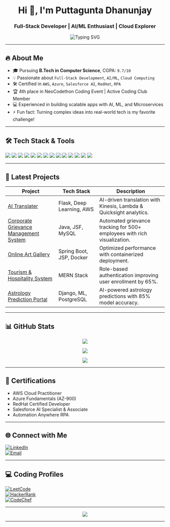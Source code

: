 <h1 align="center">Hi 👋, I'm Puttagunta Dhanunjay</h1>
<h3 align="center">Full-Stack Developer | AI/ML Enthusiast | Cloud Explorer</h3>

<p align="center">
  <img src="https://readme-typing-svg.demolab.com?font=Fira+Code&weight=500&size=24&pause=1000&color=36BCF7&center=true&width=500&lines=Full+Stack+Development+%7C+AI/ML+%7C+Cloud+Solutions;Building+Scalable+and+Smart+Applications;Always+Learning+and+Innovating" alt="Typing SVG" />
</p>

---

## 🔥 About Me

- 🎓 Pursuing **B.Tech in Computer Science**, CGPA: `9.7/10`
- 💡 Passionate about `Full-Stack Development`, `AI/ML`, `Cloud Computing`
- 🛠 Certified in `AWS`, `Azure`, `Salesforce AI`, `RedHat`, `RPA`
- 🏆 4th place in NeoCodethon Coding Event | Active Coding Club Member
- 💻 Experienced in building scalable apps with AI, ML, and Microservices
- ⚡ Fun fact: Turning complex ideas into real-world tech is my favorite challenge!

---

## 🛠️ Tech Stack & Tools

<p align="left">
  <img src="https://img.shields.io/badge/Python-3670A0?style=for-the-badge&logo=python&logoColor=ffdd54" />
  <img src="https://img.shields.io/badge/Java-ED8B00?style=for-the-badge&logo=java&logoColor=white" />
  <img src="https://img.shields.io/badge/Go-00ADD8?style=for-the-badge&logo=go&logoColor=white" />
  <img src="https://img.shields.io/badge/C-00599C?style=for-the-badge&logo=c&logoColor=white" />
  <img src="https://img.shields.io/badge/React-20232A?style=for-the-badge&logo=react&logoColor=61DAFB" />
  <img src="https://img.shields.io/badge/Node.js-339933?style=for-the-badge&logo=nodedotjs&logoColor=white" />
  <img src="https://img.shields.io/badge/SpringBoot-6DB33F?style=for-the-badge&logo=springboot&logoColor=white" />
  <img src="https://img.shields.io/badge/Django-092E20?style=for-the-badge&logo=django&logoColor=white" />
  <img src="https://img.shields.io/badge/AWS-FF9900?style=for-the-badge&logo=amazonaws&logoColor=white" />
  <img src="https://img.shields.io/badge/Azure-0078D4?style=for-the-badge&logo=microsoftazure&logoColor=white" />
  <img src="https://img.shields.io/badge/Kubernetes-326CE5?style=for-the-badge&logo=kubernetes&logoColor=white" />
  <img src="https://img.shields.io/badge/TensorFlow-FF6F00?style=for-the-badge&logo=tensorflow&logoColor=white" />
  <img src="https://img.shields.io/badge/PostgreSQL-4169E1?style=for-the-badge&logo=postgresql&logoColor=white" />
  <img src="https://img.shields.io/badge/MongoDB-4EA94B?style=for-the-badge&logo=mongodb&logoColor=white" />
</p>

---

## 🚀 Latest Projects

| Project                                      | Tech Stack                             | Description                                                              |
|----------------------------------------------|----------------------------------------|--------------------------------------------------------------------------|
| [AI Translater](https://github.com/Dhanunjay7777)             | Flask, Deep Learning, AWS              | AI-driven translation with Kinesis, Lambda & Quicksight analytics.       |
| [Corporate Grievance Management System](https://github.com/Dhanunjay7777/EmployeeGrevance) | Java, JSF, MySQL                       | Automated grievance tracking for 500+ employees with rich visualization. |
| [Online Art Gallery](https://github.com/Dhanunjay7777/ArtSpectrum) | Spring Boot, JSP, Docker               | Optimized performance with containerized deployment.                     |
| [Tourism & Hospitality System](https://github.com/Dhanunjay7777/Tourismpro) | MERN Stack                             | Role-based authentication improving user enrollment by 65%.              |
| [Astrology Prediction Portal](https://github.com/Dhanunjay7777/Astro) | Django, ML, PostgreSQL                 | AI-powered astrology predictions with 85% model accuracy.                |

---

## 📊 GitHub Stats

<p align="center">
  <img src="https://github-readme-stats.vercel.app/api?username=Dhanunjay7777&show_icons=true&theme=radical" />
</p>

<p align="center">
  <img src="https://github-readme-streak-stats.herokuapp.com?user=Dhanunjay7777&theme=radical" />
</p>

<p align="center">
  <img src="https://github-readme-stats.vercel.app/api/top-langs/?username=Dhanunjay7777&layout=compact&theme=radical" />
</p>

---

## 🏅 Certifications

- AWS Cloud Practitioner  
- Azure Fundamentals (AZ-900)  
- RedHat Certified Developer  
- Salesforce AI Specialist & Associate  
- Automation Anywhere RPA  

---

## 🌐 Connect with Me

[![LinkedIn](https://img.shields.io/badge/LinkedIn-blue?style=for-the-badge&logo=linkedin)](https://www.linkedin.com/in/puttagunta-dhanunjay-48241626a/)  
[![Email](https://img.shields.io/badge/Gmail-D14836?style=for-the-badge&logo=gmail&logoColor=white)](mailto:2200030719cseh@gmail.com)  

---

## 💻 Coding Profiles

[![LeetCode](https://img.shields.io/badge/LeetCode-FFA116?style=for-the-badge&logo=leetcode&logoColor=black)](https://leetcode.com/u/klu_2200030719/)  
[![HackerRank](https://img.shields.io/badge/HackerRank-2EC866?style=for-the-badge&logo=hackerrank&logoColor=white)](https://www.hackerrank.com/profile/klu_2200030719)  
[![CodeChef](https://img.shields.io/badge/CodeChef-5B4638?style=for-the-badge&logo=codechef&logoColor=white)](https://www.codechef.com/users/klu2200030719)  

---

<p align="center">
  <img src="https://github-profile-trophy.vercel.app/?username=Dhanunjay7777&theme=radical" />
</p>

---
